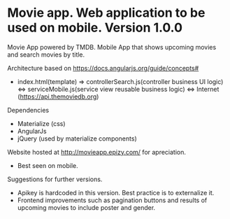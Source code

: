 # Movie app. Web application to be used on mobile. Version 1.0.0

Movie App powered by TMDB. Mobile App that shows upcoming movies and search movies by title.

Architecture based on https://docs.angularjs.org/guide/concepts#

 * index.html(template) => controllerSearch.js(controller business UI logic) <=> serviceMobile.js(service view reusable business logic) <=> Internet (https://api.themoviedb.org)

Dependencies
* Materialize (css)
* AngularJs
* jQuery (used by materialize components)

Website hosted at http://movieapp.epizy.com/ for apreciation.
* Best seen on mobile.

Suggestions for further versions.
 * Apikey is hardcoded in this version. Best practice is to externalize it. 
 * Frontend improvements such as pagination buttons and results of upcoming movies to include poster and gender.
